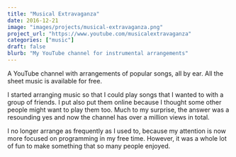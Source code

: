 ```yaml
---
title: "Musical Extravaganza"
date: 2016-12-21
image: "images/projects/musical-extravaganza.png"
project_url: "https://www.youtube.com/musicalextravaganza"
categories: ["music"]
draft: false
blurb: "My YouTube channel for instrumental arrangements"
---
```


A YouTube channel with arrangements of popular songs, all by ear. All the sheet music is available for free.

I started arranging music so that I could play songs that I wanted to with a group of friends. I put also put them online because I thought some other people might want to play them too. Much to my surprise, the answer was a resounding yes and now the channel has over a million views in total.

I no longer arrange as frequently as I used to, because my attention is now more focused on programming in my free time. However, it was a whole lot of fun to make something that so many people enjoyed.
